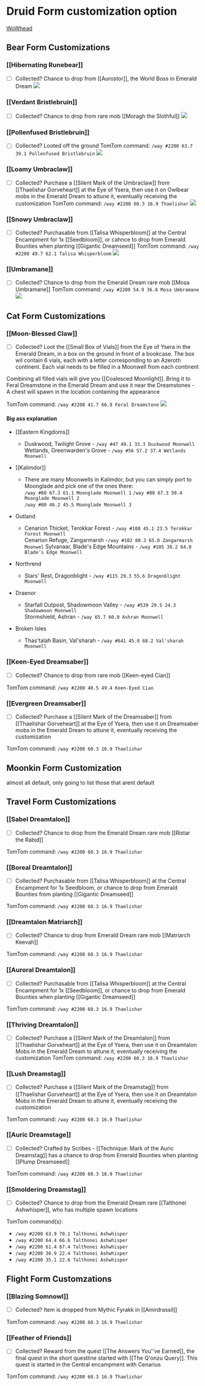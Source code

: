 # Druid Form customization option
[WoWhead](https://www.wowhead.com/guide/classes/druid/customizations-patch-10-2)

## Bear Form Customizations

### [[Hibernating Runebear]]
- [ ] Collected?
Chance to drop from [[Aurostor]], the World Boss in Emerald Dream
![](https://wow.zamimg.com/uploads/screenshots/normal/1127382.jpg)

### [[Verdant Bristlebruin]]
- [ ] Collected?
Chance to drop from rare mob [[Moragh the Slothful]]
![](https://cdn.discordapp.com/attachments/1169355027220017213/1169357759758729217/Verdant_Bristlebruin.png?ex=65551c47&is=6542a747&hm=84ce3dc94e524a326fb0d08c3e0787b100d2e38e4b6f3144e1f3f9323564ce1a&)

### [[Pollenfused Bristlebruin]]
- [ ] Collected?
Looted off the ground 
TomTom command: `/way #2200 63.7 39.1 Pollenfused Bristlebruin`
![](https://cdn.discordapp.com/attachments/1169355027220017213/1169357063714000926/Pollenfused_Bristlebruin.png?ex=65551ba1&is=6542a6a1&hm=36981d4ef02547aeb8c59e76c73fdeec74a97c3b70a9edaf3bf55c4f904c1307&)

### [[Loamy Umbraclaw]]
- [ ] Collected?
Purchase a [[Silent Mark of the Umbraclaw]] from [[Thaelishar Gorveheart]] at the Eye of Ysera, then use it on Owlbear mobs in the Emerald Dream to attune it, eventually receiving the customization
TomTom command: `/way #2200 60.3 16.9 Thaelishar`
![](https://cdn.discordapp.com/attachments/1169355027220017213/1169356540415836160/Loamy_Umbraclaw.png?ex=65551b24&is=6542a624&hm=0792feec09b9b8b5da41074c1f68b35f2dba6b92fbfa346d46e23f982223330a&)

### [[Snowy Umbraclaw]]
- [ ] Collected?
Purchasable from [[Talisa Whisperbloom]] at the Central Encampment for 1x [[Seedbloom]], or cahnce to drop from Emerald Bounties when planting [[Gigantic Dreamseed]]
TomTom command: `/way #2200 49.7 62.1 Talisa Whisperbloom`
![](https://cdn.discordapp.com/attachments/1169355027220017213/1169355977238257845/Snowy_Umbraclaw.png?ex=65551a9e&is=6542a59e&hm=1c17ec6e099d6335ac39be794932f7d33fa548cf335b6c69efff3117980bfb02&)

### [[Umbramane]]
- [ ] Collected?
Chance to drop from the Emerald Dream rare mob [[Mosa Umbramane]]
TomTom command: `/way #2200 54.9 36.8 Mosa Umbramane`
![](https://cdn.discordapp.com/attachments/1169355027220017213/1169355135948955769/Umbramane.png?ex=655519d5&is=6542a4d5&hm=62367fbf8ca768fc31caf1400dd1d05bc6cea8d1cdebff45f5bd7cbd17fd5140&)

## Cat Form Customizations

### [[Moon-Blessed Claw]]
- [ ] Collected?
Loot the [[Small Box of Vials]] from the Eye of Ysera in the Emerald Dream, in a box on the ground in front of a bookcase. The box wil contain 6 vials, each with a letter corresponding to an Azeroth continent. Each vial needs to be filled in a Moonwell from each continent

Combining all filled vials will give you [[Coalesced Moonlight]]. Bring it to Feral Dreamstone in the Emerald Dream and use it near the Dreamstones - A chest will spawn in the location containing the appearance

TomTom command: `/way #2200 41.7 66.9 Feral Dreamstone`
![](https://wow.zamimg.com/uploads/screenshots/normal/1127511.jpg)
#### Big ass explanation
- [[Eastern Kingdoms]]
    - Duskwood, Twilight Grove - `/way #47 49.1 33.3 Duskwood Moonwell`
        Wetlands, Greenwarden's Grove - `/way #56 57.2 37.4 Wetlands Moonwell`

- [[Kalimdor]]
    - There are many Moonwells in Kalimdor, but you can simply port to Moonglade and pick one of the ones there:  
        `/way #80 67.3 61.1 Moonglade Moonwell 1`
        `/way #80 67.3 59.4 Moonglade Moonwell 2`  
        `/way #80 46.2 45.5 Moonglade Moonwell 3`
 
- Outland
    - Cenarion Thicket, Terokkar Forest - `/way #108 45.1 23.5 Terokkar Forest Moonwell`  
        Cenarion Refuge, Zangarmarsh -`/way #102 80.3 65.0 Zangarmarsh Moonwel`
        Sylvanaar, Blade's Edge Mountains - `/way #105 38.2 64.0 Blade's Edge Moonwell`

- Northrend
    - Stars' Rest, Dragonblight - `/way #115 29.3 55.6 Dragonblight Moonwell`

- Draenor
    - Starfall Outpost, Shadowmoon Valley - `/way #539 29.5 24.3 Shadowmoon Moonwell`  
	Stormshield, Ashran - `/way 65.7 60.0 Ashran Moonwell`

- Broken Isles
    - Thas'talah Basin, Val'sharah - `/way #641 45.0 68.2 Val'sharah Moonwell`

### [[Keen-Eyed Dreamsaber]]
- [ ] Collected?
Chance to drop from rare mob [[Keen-eyed Cian]]

TomTom command: `/way #2200 40.5 49.4 Keen-Eyed Cian`

### [[Evergreen Dreamsaber]]
- [ ] Collected?
Purchase a [[Silent Mark of the Dreamsaber]] from [[Thaelishar Gorveheart]] at the Eye of Ysera, then use it on Dreamsaber mobs in the Emerald Dream to attune it, eventually receiving the customization

TomTom command: `/way #2200 60.3 16.9 Thaelishar`

## Moonkin Form Customization
almost all default, only going to list those that arent default

## Travel Form Customizations
### [[Sabel Dreamtalon]]
- [ ] Collected?
Chance to drop from the Emerald Dream rare mob [[Ristar the Rabid]]

TomTom command: `/way #2200 60.3 16.9 Thaelishar`

### [[Boreal Dreamtalon]]
- [ ] Collected?
Purchasable from [[Talisa Whisperbloom]] at the Central Encampment for 1x Seedbloom, or chance to drop from Emerald Bounties from planting [[Gigantic Dreamseed]]

TomTom command: `/way #2200 60.3 16.9 Thaelishar`

### [[Dreamtalon Matriarch]]
- [ ] Collected?
Chance to drop from Emerald Dream rare mob [[Matriarch Keevah]]

TomTom command: `/way #2200 60.3 16.9 Thaelishar`

### [[Auroral Dreamtalon]]
- [ ] Collected?
Purchasable from [[Talisa Whisperbloom]] at the Central Encampment for 1x [[Seedbloom]], or chance to drop from Emerald Bounties when planting [[Gigantic Dreamseed]]

TomTom command: `/way #2200 60.3 16.9 Thaelishar`

### [[Thriving Dreamtalon]]
- [ ] Collected?
Purchase a [[Silent Mark of the Dreamtalon]] from [[Thaelishar Gorveheart]] at the Eye of Ysera, then use it on Dreamtalon Mobs in the Emerald Dream to attune it, eventually receiving the customization
TomTom command: `/way #2200 60.3 16.9 Thaelishar`

### [[Lush Dreamstag]]
- [ ] Collected?
Purchase a [[Silent Mark of the Dreamstag]] from [[Thaelishar Gorveheart]] at the Eye of Ysera, then use it on Dreamtalon Mobs in the Emerald Dream to attune it, eventually receiving the customization

TomTom command: `/way #2200 60.3 16.9 Thaelishar`

### [[Auric Dreamstage]]
- [ ] Collected?
Crafted by Scribes - [[Technique: Mark of the Auric Dreamstag]] has a chance to drop from Emerald Bounties when planting [[Plump Dreamseed]]

TomTom command: `/way #2200 60.3 16.9 Thaelishar`

### [[Smoldering Dreamstag]]
- [ ] Collected?
Chance to drop from the Emerald Dream rare [[Talthonei Ashwhisper]], who has multiple spawn locations

TomTom command(s): 
- `/way #2200 63.9 70.1 Talthonei Ashwhisper`
- `/way #2200 64.4 66.6 Talthonei Ashwhisper`
- `/way #2200 61.4 67.4 Talthonei Ashwhisper`
- `/way #2200 36.9 22.4 Talthonei Ashwhisper`
- `/way #2200 35.1 22.6 Talthonei Ashwhisper`

## Flight Form Customzations
### [[Blazing Somnowl]]
- [ ] Collected?
Item is dropped from Mythic Fyrakk in [[Amirdrassil]]

TomTom command: `/way #2200 60.3 16.9 Thaelishar`

### [[Feather of Friends]]
- [ ] Collected?
Reward from the quest [[The Answers You''ve Earned]], the final quest in the short questline started with [[The Q'onzu Query]]. This quest is started in the Central encampment with Cenarius

TomTom command: `/way #2200 60.3 16.9 Thaelishar`